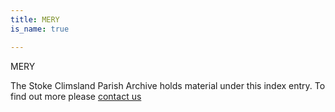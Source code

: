 ```yaml
---
title: MERY
is_name: true

---
```


MERY


The Stoke Climsland Parish Archive holds material under this index entry. To find out more please [contact us](/contact/)
